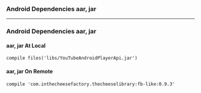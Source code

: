 
### Android Dependencies aar, jar


--------------------------
### Android Dependencies aar, jar

#### aar, jar At Local

```
compile files('libs/YouTubeAndroidPlayerApi.jar')
```

#### aar, jar On Remote

```
compile 'com.inthecheesefactory.thecheeselibrary:fb-like:0.9.3'
```

